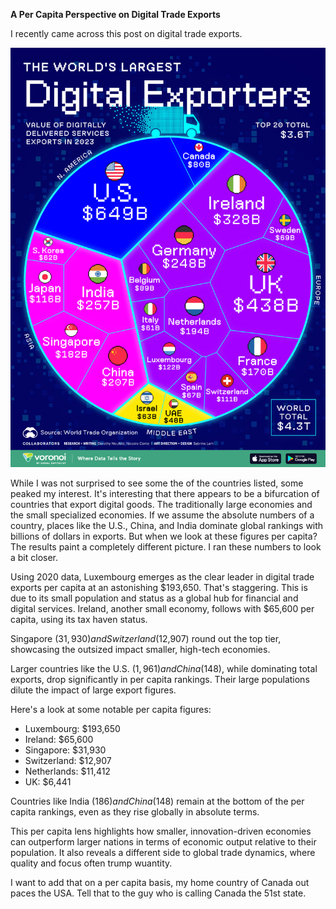 **A Per Capita Perspective on Digital Trade Exports**  

I recently came across this post on digital trade exports. 

![The 20 Largest Digital Exporters in the World](/assets/images/The-Worlds-Largest-Digital-Exporters_website_Nov25.jpg)

While I was not surprised to see some the of the countries listed, some peaked my interest. It's interesting that there appears to be a bifurcation of countries that export digital goods. The traditionally large economies and the small specialized economies. If we assume the absolute numbers of a country, places like the U.S., China, and India dominate global rankings with billions of dollars in exports. But when we look at these figures per capita? The results paint a completely different picture. I ran these numbers to look a bit closer.  

Using 2020 data, Luxembourg emerges as the clear leader in digital trade exports per capita at an astonishing $193,650. That's staggering. This is due to its small population and status as a global hub for financial and digital services. Ireland, another small economy, follows with $65,600 per capita, using its tax haven status.  

Singapore ($31,930) and Switzerland ($12,907) round out the top tier, showcasing the outsized impact smaller, high-tech economies.  

Larger countries like the U.S. ($1,961) and China ($148), while dominating total exports, drop significantly in per capita rankings. Their large populations dilute the impact of large export figures.  

Here's a look at some notable per capita figures:  
- Luxembourg: $193,650  
- Ireland: $65,600  
- Singapore: $31,930  
- Switzerland: $12,907  
- Netherlands: $11,412  
- UK: $6,441  

Countries like India ($186) and China ($148) remain at the bottom of the per capita rankings, even as they rise globally in absolute terms.  

This per capita lens highlights how smaller, innovation-driven economies can outperform larger nations in terms of economic output relative to their population. It also reveals a different side to global trade dynamics, where quality and focus often trump wuantity.  

I want to add that on a per capita basis, my home country of Canada out paces the USA. Tell that to the guy who is calling Canada the 51st state.
